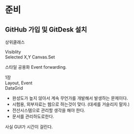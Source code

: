# 준비

## GitHub 가입 및 GitDesk 설치

상위클래스

Visiblity  
Selected
X,Y Canvas.Set  

스타일 공용화
Event forwarding.

1장  
Layout, Event  
DataGrid  

* 완성도가 높지 않아서 계속 무언가를 개발해서 발생하는 문제이다.
* 시험용, 외부자료는 웹으로 하는것이 맞다. (대세를 거슬리지 말자.)
* 전산시스템으로 관리할 생각을 해야 한다.
* 문서를 관리하도로한다.

사실 GUI가 시간이 걸린다.